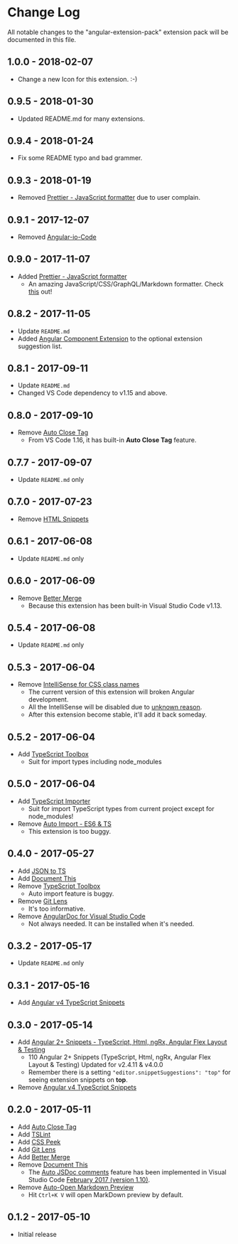# Change Log

All notable changes to the "angular-extension-pack" extension pack will be documented in this file.

## 1.0.0 - 2018-02-07

* Change a new Icon for this extension. :-)

## 0.9.5 - 2018-01-30

* Updated README.md for many extensions.

## 0.9.4 - 2018-01-24

* Fix some README typo and bad grammer.

## 0.9.3 - 2018-01-19

* Removed [Prettier - JavaScript formatter](https://marketplace.visualstudio.com/items?itemName=esbenp.prettier-vscode) due to user complain.

## 0.9.1 - 2017-12-07

* Removed [Angular-io-Code](https://marketplace.visualstudio.com/items?itemName=NoHomey.angular-io-code)

## 0.9.0 - 2017-11-07

* Added [Prettier - JavaScript formatter](https://marketplace.visualstudio.com/items?itemName=esbenp.prettier-vscode)
  * An amazing JavaScript/CSS/GraphQL/Markdown formatter. Check [this](https://prettier.io) out!

## 0.8.2 - 2017-11-05

* Update `README.md`
* Added [Angular Component Extension](https://marketplace.visualstudio.com/items?itemName=onixie.angular-component-extension) to the optional extension suggestion list.

## 0.8.1 - 2017-09-11

* Update `README.md`
* Changed VS Code dependency to v1.15 and above.

## 0.8.0 - 2017-09-10

* Remove [Auto Close Tag](https://marketplace.visualstudio.com/items?itemName=formulahendry.auto-close-tag)
  * From VS Code 1.16, it has built-in **Auto Close Tag** feature.

## 0.7.7 - 2017-09-07

* Update `README.md` only

## 0.7.0 - 2017-07-23

* Remove [HTML Snippets](https://marketplace.visualstudio.com/items?itemName=abusaidm.html-snippets)

## 0.6.1 - 2017-06-08

* Update `README.md` only

## 0.6.0 - 2017-06-09

* Remove [Better Merge](https://marketplace.visualstudio.com/items?itemName=pprice.better-merge)
  * Because this extension has been built-in Visual Studio Code v1.13.

## 0.5.4 - 2017-06-08

* Update `README.md` only

## 0.5.3 - 2017-06-04

* Remove [IntelliSense for CSS class names](https://marketplace.visualstudio.com/items?itemName=Zignd.html-css-class-completion)
  * The current version of this extension will broken Angular development.
  * All the IntelliSense will be disabled due to [unknown reason](https://github.com/zignd/HTML-CSS-Class-Completion/issues/58).
  * After this extension become stable, it'll add it back someday.

## 0.5.2 - 2017-06-04

* Add [TypeScript Toolbox](https://marketplace.visualstudio.com/items?itemName=DSKWRK.vscode-generate-getter-setter)
  * Suit for import types including node_modules

## 0.5.0 - 2017-06-04

* Add [TypeScript Importer](https://marketplace.visualstudio.com/items?itemName=pmneo.tsimporter)
  * Suit for import TypeScript types from current project except for node_modules!
* Remove [Auto Import - ES6 & TS](https://marketplace.visualstudio.com/items?itemName=moppitz.vscode-extension-auto-import)
  * This extension is too buggy.

## 0.4.0 - 2017-05-27

* Add [JSON to TS](https://marketplace.visualstudio.com/items?itemName=MariusAlchimavicius.json-to-ts)
* Add [Document This](https://marketplace.visualstudio.com/items?itemName=joelday.docthis)
* Remove [TypeScript Toolbox](https://marketplace.visualstudio.com/items?itemName=DSKWRK.vscode-generate-getter-setter)
  * Auto import feature is buggy.
* Remove [Git Lens](https://marketplace.visualstudio.com/items?itemName=eamodio.gitlens)
  * It's too informative.
* Remove [AngularDoc for Visual Studio Code](https://marketplace.visualstudio.com/items?itemName=AngularDoc.angulardoc-vscode)
  * Not always needed. It can be installed when it's needed.

## 0.3.2 - 2017-05-17

* Update `README.md` only

## 0.3.1 - 2017-05-16

* Add [Angular v4 TypeScript Snippets](https://marketplace.visualstudio.com/items?itemName=johnpapa.Angular2)

## 0.3.0 - 2017-05-14

* Add [Angular 2+ Snippets - TypeScript, Html, ngRx, Angular Flex Layout & Testing](https://marketplace.visualstudio.com/items?itemName=Mikael.Angular-BeastCode)
  * 110 Angular 2+ Snippets (TypeScript, Html, ngRx, Angular Flex Layout & Testing) Updated for v2.4.11 & v4.0.0
  * Remember there is a setting `"editor.snippetSuggestions": "top"` for seeing extension snippets on **top**.
* Remove [Angular v4 TypeScript Snippets](https://marketplace.visualstudio.com/items?itemName=johnpapa.Angular2)

## 0.2.0 - 2017-05-11

* Add [Auto Close Tag](https://marketplace.visualstudio.com/items?itemName=formulahendry.auto-close-tag)
* Add [TSLint](https://marketplace.visualstudio.com/items?itemName=eg2.tslint)
* Add [CSS Peek](https://marketplace.visualstudio.com/items?itemName=pranaygp.vscode-css-peek)
* Add [Git Lens](https://marketplace.visualstudio.com/items?itemName=eamodio.gitlens)
* Add [Better Merge](https://marketplace.visualstudio.com/items?itemName=pprice.better-merge)
* Remove [Document This](https://marketplace.visualstudio.com/items?itemName=joelday.docthis)
  * The [Auto JSDoc comments](https://code.visualstudio.com/updates/v1_10#_auto-jsdoc-comments) feature has been implemented in Visual Studio Code [February 2017 (version 1.10)](https://code.visualstudio.com/updates/v1_10).
* Remove [Auto-Open Markdown Preview](https://marketplace.visualstudio.com/items?itemName=hnw.vscode-auto-open-markdown-preview)
  * Hit `Ctrl+K V` will open MarkDown preview by default.

## 0.1.2 - 2017-05-10

* Initial release
